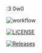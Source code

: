 :3 0w0

![workflow](https://github.com/Guy-GC/sem/actions/workflows/main.yml/badge.svg)

[![LICENSE](https://img.shields.io/github/license/Guy-GC/sem.svg?style=flat-square)](https://github.com/Guy-GC/sem/blob/master/LICENSE)

[![Releases](https://img.shields.io/github/release/Guy-GC/sem/all.svg?style=flat-square)](https://github.com/Guy-GC/sem/releases)